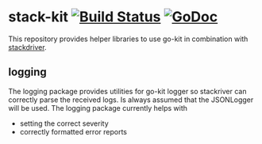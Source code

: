 # stack-kit [![Build Status](https://travis-ci.org/connctd/stack-kit.svg?branch=master)](https://travis-ci.org/connctd/stack-kit) [![GoDoc](https://godoc.org/github.com/go-kit/kit/log?status.svg)](https://godoc.org/github.com/connctd/stack-kit)

This repository provides helper libraries to use go-kit in combination with 
[stackdriver](https://cloud.google.com/stackdriver/).

## logging

The logging package provides utilities for go-kit logger so stackriver can correctly parse the received logs.
Is always assumed that the JSONLogger will be used. The logging package currently helps with

* setting the correct severity
* correctly formatted error reports
